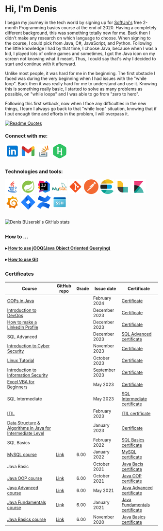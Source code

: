 # Hi, I'm Denis

I began my journey in the tech world by signing up for [SoftUni's](https://softuni.bg/) free 2-month Programming basics course at the end of 2020. Having a completely different background, this was something totally new for me. Back then I didn't make any research on which language to choose. When signing to the course, I could pick from Java, C#, JavaScript, and Python. Following the little knowledge I had by that time, I choose Java, because when I was a kid, I played lots of online games and sometimes, I got the Java icon on my screen not knowing what it meant. Thus, I could say that's why I decided to start and continue with it afterward. 

Unlike most people, it was hard for me in the beginning. The first obstacle I faced was during the very beginning when I had issues with the "while loop". Back then it was really hard for me to understand and use it. Knowing this is something really basic, I started to solve as many problems as possible, on "while loops" and I was able to go from "zero to hero". 

Following this first setback, now when I face any difficulties in the new things, I learn I always go back to that "while loop" situation, knowing that if I put enough time and efforts in the problem, I will overpass it.


[![Readme Quotes](https://quotes-github-readme.vercel.app/api?quote=Code%20never%20lies,%20comments%20sometimes%20do.&author=Ron%20Jeffries&type=horizontal&theme=algolia)](https://github.com/piyushsuthar/github-readme-quotes)


### Connect with me:

[![Linkedin](icons/linkedin-48x48.png)](https://www.linkedin.com/in/denis-buserski/)
[![Gmail](icons/gmail-48x48.png)](mailto:denis.buserski@gmail.com)
[![Stack Overflow](icons/stack-overflow-48x48.png)](https://stackoverflow.com/users/17831294/denis-buserski)
[![HackerRank](icons/hackerrank-48x48.png)](https://www.hackerrank.com/denis_buserski)
##


### Technologies and tools:

[![Java](icons/java-logo-48x48.png)](https://www.java.com/en/)
[![Spring](icons/spring-logo-48x48.png)](https://spring.io/)
[![IntelliJ](icons/intellij-idea-48x48.png)](https://www.jetbrains.com/idea/)
[![MySQL](icons/mysql-logo-48x48.png)](https://www.mysql.com/)
[![Git](icons/git-48x48.png)](https://git-scm.com/)
[![Postman](icons/postman-48x48.png)](https://www.postman.com/)
[![Elastic-search](icons/elastic-search-48x48.png)](https://www.elastic.co/)
[![logstash](icons/logstash-48x48.png)](https://www.elastic.co/logstash)
[![Kibana](icons/kibana-48x48.png)](https://www.elastic.co/kibana)
[![Grafana](icons/grafana-48x48.png)](https://grafana.com/)
[![Jira](icons/jira-48x48.png)](https://www.atlassian.com/software/jira)
[![Confluence](icons/confluence-48x48.png)](https://www.atlassian.com/software/confluence)
[![SSH](icons/ssh-48x48.png)](https://en.wikipedia.org/wiki/Secure_Shell)
##


![Denis BUserski's GitHub stats](https://github-readme-stats.zohan.tech/api?username=denisbuserski&show_icons=true&theme=github_dark)
##


### How to ...

#### &rtrif; [How to use jOOQ(Java Object Oriented Querying)](https://github.com/DenisBuserski/jOOQ)
#### &rtrif; [How to use Git](https://github.com/DenisBuserski/Git)
##


### Certificates 

| Course        | GitHub repo | Grade | Issue date | Certificate |
| ------------- | ----------- | ----- | ---------- | ----------- |
| [OOPs in Java](https://www.mygreatlearning.com/academy/courses/7416999/31723#?utm_source=share_with_friends&gl_source=share_with_friends) | | | February 2024 | [Certificate](https://verify.mygreatlearning.com/verify/IUBNXJGH) |
| [Introduction to DevOps](https://www.mygreatlearning.com/academy/courses/7416999/38652#?utm_source=share_with_friends&gl_source=share_with_friends) | | | December 2023 | [Certificate](https://verify.mygreatlearning.com/verify/ZBXWAIAT) |
| [How to make a LinkedIn Profile](https://www.mygreatlearning.com/academy/courses/7416999/55465#?utm_source=share_with_friends&gl_source=share_with_friends) | | | December 2023 | [Certificate](https://verify.mygreatlearning.com/QDHNSIRZ) |
| SQL Advanced | | | December 2023 | [SQL Advanced certificate](https://www.hackerrank.com/certificates/95b644429c68)
| [Introduction to Cyber Security](https://www.mygreatlearning.com/academy/courses/7416999/12628#?utm_source=share_with_friends&gl_source=share_with_friends) | | | November 2023 | [Certificate](https://verify.mygreatlearning.com/verify/IDPYBIYJ) |
| [Linux Tutorial](https://www.mygreatlearning.com/academy/courses/7416999/52823#?utm_source=share_with_friends&gl_source=share_with_friends) | | | October 2023 | [Certificate](https://verify.mygreatlearning.com/verify/GGUSHIUK) |
| [Introduction to Information Security](https://www.mygreatlearning.com/academy/courses/7416999/11264#?utm_source=share_with_friends&gl_source=share_with_friends) | | | September 2023 | [Certificate](https://verify.mygreatlearning.com/verify/SOOJJIUR) |
| [Excel VBA for Beginners](https://www.mygreatlearning.com/academy/courses/7416999/88881#?utm_source=share_with_friends&gl_source=share_with_friends) | | | May 2023 | [Certificate](https://verify.mygreatlearning.com/verify/ROADMPFM) |
| SQL Intermediate | | | May 2023 | [SQL Intermediate certificate](https://www.hackerrank.com/certificates/2978528b6aea) | 
| [ITIL](https://www.peoplecert.org/browse-certifications/it-governance-and-service-management/ITIL-1/itil-4-foundation-2565) | | | February 2023 | [ITIL certificate](https://github.com/DenisBuserski/DenisBuserski/blob/main/certificates/ITIL-Certificate-February-2023.pdf) |
| [Data Structure & Algorithms in Java for Intermediate Level](https://www.mygreatlearning.com/academy/courses/7416999/39049#?utm_source=share_with_friends&gl_source=share_with_friends) | | | January 2023 | [Certificate](https://verify.mygreatlearning.com/verify/PZXZXKJI) |
| SQL Basics | | | February 2022 | [SQL Basics certificate](https://www.hackerrank.com/certificates/012185103a0d) |
| [MySQL course](https://softuni.bg/trainings/3602/mysql-january-2022) | [Link](https://github.com/DenisBuserski/SoftUni-MySQL) | 6.00 | January 2022 | [MySQL certificate](https://softuni.bg/certificates/details/123474/63ee1aa3) |
| Java Basic | | | October 2021 | [Java Bacis certificate](https://www.hackerrank.com/certificates/9e6912d6219d) |
| [Java OOP course](https://softuni.bg/trainings/3346/java-oop-june-2021) | [Link](https://github.com/DenisBuserski/SoftUni-Java-OOP) | 6.00 | October 2021 | [Java OOP certificate](https://softuni.bg/certificates/details/122281/0cba66a4) |
| [Java Advanced course](https://softuni.bg/trainings/3345/java-advanced-may-2021) | [Link](https://github.com/DenisBuserski/SoftUni-Java-Advanced) | 6.00 | May 2021 | [Java Advanced certificate](https://softuni.bg/certificates/details/112328/579bc148) |
| [Java Fundamentals course](https://softuni.bg/trainings/3212/java-fundamentals-january-2021) | [Link](https://github.com/DenisBuserski/SoftUni-Programming-Fundamentals-Java) | 6.00 | January 2021 | [Java Fundamentals certificate](https://softuni.bg/certificates/details/103432/147a8d10) |
| [Java Basics course](https://softuni.bg/trainings/3063/programming-basics-with-java-september-2020) | [Link](https://github.com/DenisBuserski/SoftUni-Programming-Basics-Java) | 6.00 | November 2020 | [Java Basics certificate](https://softuni.bg/certificates/details/93759/e23b453a) |



















 
 

